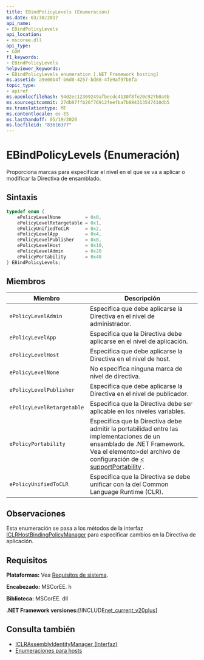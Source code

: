 ```yaml
---
title: EBindPolicyLevels (Enumeración)
ms.date: 03/30/2017
api_name:
- EBindPolicyLevels
api_location:
- mscoree.dll
api_type:
- COM
f1_keywords:
- EBindPolicyLevels
helpviewer_keywords:
- EBindPolicyLevels enumeration [.NET Framework hosting]
ms.assetid: a9e00b4f-b6d0-4257-bd88-4fe9af97b8fa
topic_type:
- apiref
ms.openlocfilehash: 94d2ec12309249afbecdc4130f8fe20c927b0a9b
ms.sourcegitcommit: 27db07ffb26f76912feefba7b884313547410db5
ms.translationtype: MT
ms.contentlocale: es-ES
ms.lasthandoff: 05/19/2020
ms.locfileid: "83616377"
---
```

# <a name="ebindpolicylevels-enumeration"></a>EBindPolicyLevels (Enumeración)
Proporciona marcas para especificar el nivel en el que se va a aplicar o modificar la Directiva de ensamblado.  
  
## <a name="syntax"></a>Sintaxis  
  
```cpp  
typedef enum {  
    ePolicyLevelNone         = 0x0,  
    ePolicyLevelRetargetable = 0x1,  
    ePolicyUnifiedToCLR      = 0x2,  
    ePolicyLevelApp          = 0x4,  
    ePolicyLevelPublisher    = 0x8,  
    ePolicyLevelHost         = 0x10,  
    ePolicyLevelAdmin        = 0x20  
    ePolicyPortability       = 0x40  
} EBindPolicyLevels;  
```  
  
## <a name="members"></a>Miembros  
  
|Miembro|Descripción|  
|------------|-----------------|  
|`ePolicyLevelAdmin`|Especifica que debe aplicarse la Directiva en el nivel de administrador.|  
|`ePolicyLevelApp`|Especifica que la Directiva debe aplicarse en el nivel de aplicación.|  
|`ePolicyLevelHost`|Especifica que debe aplicarse la Directiva en el nivel de host.|  
|`ePolicyLevelNone`|No especifica ninguna marca de nivel de directiva.|  
|`ePolicyLevelPublisher`|Especifica que debe aplicarse la Directiva en el nivel de publicador.|  
|`ePolicyLevelRetargetable`|Especifica que la Directiva debe ser aplicable en los niveles variables.|  
|`ePolicyPortability`|Especifica que la Directiva debe admitir la portabilidad entre las implementaciones de un ensamblado de .NET Framework. Vea el elemento>del archivo de configuración de [ \< supportPortability](../../configure-apps/file-schema/runtime/supportportability-element.md) .|  
|`ePolicyUnifiedToCLR`|Especifica que la Directiva se debe unificar con la del Common Language Runtime (CLR).|  
  
## <a name="remarks"></a>Observaciones  
 Esta enumeración se pasa a los métodos de la interfaz [ICLRHostBindingPolicyManager](iclrhostbindingpolicymanager-interface.md) para especificar cambios en la Directiva de aplicación.  
  
## <a name="requirements"></a>Requisitos  
 **Plataformas:** Vea [Requisitos de sistema](../../get-started/system-requirements.md).  
  
 **Encabezado:** MSCorEE. h  
  
 **Biblioteca:** MSCorEE. dll  
  
 **.NET Framework versiones:**[!INCLUDE[net_current_v20plus](../../../../includes/net-current-v20plus-md.md)]  
  
## <a name="see-also"></a>Consulta también

- [ICLRAssemblyIdentityManager (Interfaz)](iclrassemblyidentitymanager-interface.md)
- [Enumeraciones para hosts](hosting-enumerations.md)
